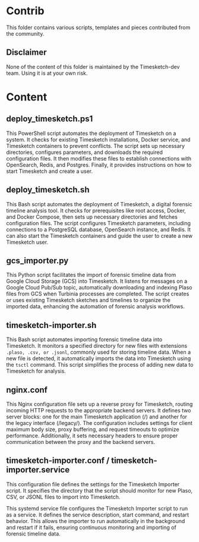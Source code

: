 # Contrib

This folder contains various scripts, templates and pieces contributed from the community.

## Disclaimer

None of the content of this folder is maintained by the Timesketch-dev team.
Using it is at your own risk.

# Content

## deploy_timesketch.ps1

This PowerShell script automates the deployment of Timesketch on a system. It checks for existing Timesketch installations, Docker service, and Timesketch containers to prevent conflicts. The script sets up necessary directories, configures parameters, and downloads the required configuration files. It then modifies these files to establish connections with OpenSearch, Redis, and Postgres. Finally, it provides instructions on how to start Timesketch and create a user.

## deploy_timesketch.sh

This Bash script automates the deployment of Timesketch, a digital forensic timeline analysis tool. It checks for prerequisites like root access, Docker, and Docker Compose, then sets up necessary directories and fetches configuration files. The script configures Timesketch parameters, including connections to a PostgreSQL database, OpenSearch instance, and Redis. It can also start the Timesketch containers and guide the user to create a new Timesketch user.

## gcs_importer.py

This Python script facilitates the import of forensic timeline data from Google Cloud Storage (GCS) into Timesketch. It listens for messages on a Google Cloud Pub/Sub topic, automatically downloading and indexing Plaso files from GCS when Turbinia processes are completed. The script creates or uses existing Timesketch sketches and timelines to organize the imported data, enhancing the automation of forensic analysis workflows.

## timesketch-importer.sh

This Bash script automates importing forensic timeline data into Timesketch. It monitors a specified directory for new files with extensions `.plaso, .csv, or .jsonl`, commonly used for storing timeline data. When a new file is detected, it automatically imports the data into Timesketch using the `tsctl` command. This script simplifies the process of adding new data to Timesketch for analysis.

## nginx.conf

This Nginx configuration file sets up a reverse proxy for Timesketch, routing incoming HTTP requests to the appropriate backend servers. It defines two server blocks: one for the main Timesketch application (/) and another for the legacy interface (/legacy/).  The configuration includes settings for client maximum body size, proxy buffering, and request timeouts to optimize performance.  Additionally, it sets necessary headers to ensure proper communication between the proxy and the backend servers.    

## timesketch-importer.conf / timesketch-importer.service

This configuration file defines the settings for the Timesketch Importer script. It specifies the directory that the script should monitor for new Plaso, CSV, or JSONL files to import into Timesketch.

This systemd service file configures the Timesketch Importer script to run as a service. It defines the service description, start command, and restart behavior.  This allows the importer to run automatically in the background and restart if it fails, ensuring continuous monitoring and importing of forensic timeline data.